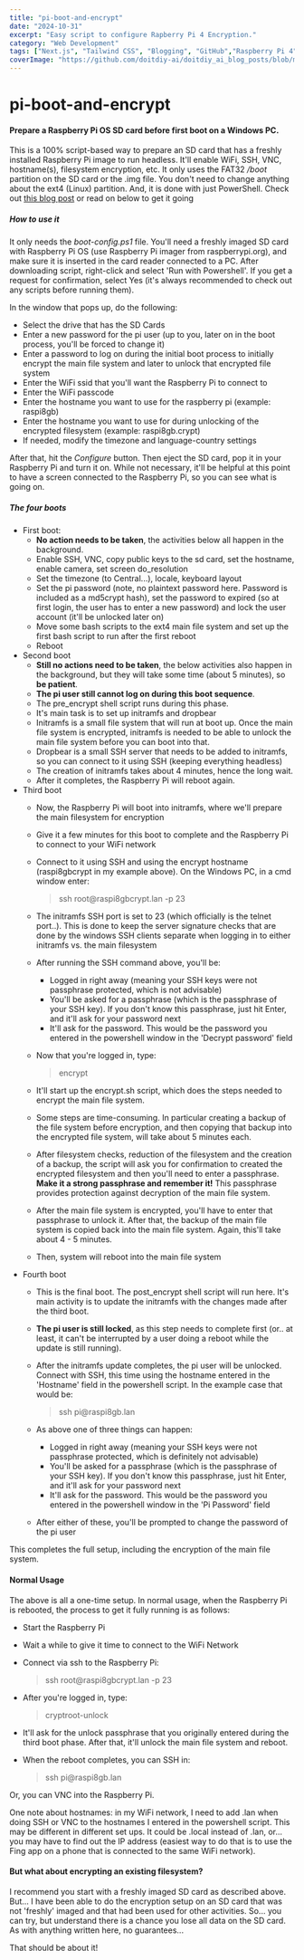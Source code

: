 ```yaml
---
title: "pi-boot-and-encrypt"
date: "2024-10-31"
excerpt: "Easy script to configure Rapberry Pi 4 Encryption."
category: "Web Development"
tags: ["Next.js", "Tailwind CSS", "Blogging", "GitHub","Raspberry Pi 4","Encryption","Filesystem Encryption"]
coverImage: "https://github.com/doitdiy-ai/doitdiy_ai_blog_posts/blob/main/default-cover.jpg?raw=true"
---
```


# pi-boot-and-encrypt

#### Prepare a Raspberry Pi OS SD card before first boot on a Windows PC.

This is a 100% script-based way to prepare an SD card that has a freshly installed Raspberry Pi image to run headless. It'll enable WiFi, SSH, VNC, hostname(s), filesystem encryption, etc.
It only uses the FAT32 */boot* partition on the SD card or the .img file. You don't need to change anything about the ext4 (Linux) partition. And, it is done with just PowerShell. Check out [this blog post](https://doitdiy.ai/2021/06/20/raspberry-pi-automated-setup-with-full-disk-encryption/) or read on below to get it going

##### How to use it

It only needs the *boot-config.ps1* file. You'll need a freshly imaged SD card with Raspberry Pi OS (use Raspberry Pi imager from raspberrypi.org), and make sure it is inserted in the card reader connected to a PC. After downloading script, right-click and select 'Run with Powershell'. If you get a request for confirmation, select Yes (it's always recommended to check out any scripts before running them).

In the window that pops up, do the following:
- Select the drive that has the SD Cards
- Enter a new password for the pi user (up to you, later on in the boot process, you'll be forced to change it)
- Enter a password to log on during the initial boot process to initially encrypt the main file system and later to unlock that encrypted file system
- Enter the WiFi ssid that you'll want the Raspberry Pi to connect to
- Enter the WiFi passcode
- Enter the hostname you want to use for the raspberry pi (example: raspi8gb)
- Enter the hostname you want to use for during unlocking of the encrypted filesystem (example: raspi8gb.crypt)
- If needed, modify the timezone and language-country settings

After that, hit the *Configure* button. Then eject the SD card, pop it in your Raspberry Pi and turn it on. While not necessary, it'll be helpful at this point to have a screen connected to the Raspberry Pi, so you can see what is going on.

##### The four boots

- First boot:
  - __No action needs to be taken__, the activities below all happen in the background.
  - Enable SSH, VNC, copy public keys to the sd card, set the hostname, enable camera, set screen do_resolution
  - Set the timezone (to Central...), locale, keyboard layout
  - Set the pi password (note, no plaintext password here. Password is included as a md5crypt hash), set the password to expired (so at first login, the user has to enter a new password) and lock the user account (it'll be unlocked later on)
  - Move some bash scripts to the ext4 main file system and set up the first bash script to run after the first reboot
  - Reboot
- Second boot
  - __Still no actions need to be taken__, the below activities also happen in the background, but they will take some time (about 5 minutes), so __be patient__.
  - __The pi user still cannot log on during this boot sequence__.
  - The pre_encrypt shell script runs during this phase.
  - It's main task is to set up initramfs and dropbear
  - Initramfs is a small file system that will run at boot up. Once the main file system is encrypted, initramfs is needed to be able to unlock the main file system before you can boot into that.
  - Dropbear is a small SSH server that needs to be added to initramfs, so you can connect to it using SSH (keeping everything headless)
  - The creation of initramfs takes about 4 minutes, hence the long wait.
  - After it completes, the Raspberry Pi will reboot again.
- Third boot
  - Now, the Raspberry Pi will boot into initramfs, where we'll prepare the main filesystem for encryption
  - Give it a few minutes for this boot to complete and the Raspberry Pi to connect to your WiFi network
  - Connect to it using SSH and using the encrypt hostname (raspi8gbcrypt in my example above). On the Windows PC, in a cmd window enter:

    >ssh root<span>@</span>raspi8gbcrypt.lan -p 23
  - The initramfs SSH port is set to 23 (which officially is the telnet port..). This is done to keep the server signature checks that are done by the windows SSH clients separate when logging in to either initramfs vs. the main filesystem
  - After running the SSH command above, you'll be:
    - Logged in right away (meaning your SSH keys were not passphrase protected, which is not advisable)
    - You'll be asked for a passphrase (which is the passphrase of your SSH key). If you don't know this passphrase, just hit Enter, and it'll ask for your password next
    - It'll ask for the password. This would be the password you entered in the powershell window in the 'Decrypt password' field
  - Now that you're logged in, type:

    > encrypt
  - It'll start up the encrypt.sh script, which does the steps needed to encrypt the main file system.
  - Some steps are time-consuming. In particular creating a backup of the file system before encryption, and then copying that backup into the encrypted file system, will take about 5 minutes each.
  - After filesystem checks, reduction of the filesystem and the creation of a backup, the script will ask you for confirmation to created the encrypted filesystem and then you'll need to enter a passphrase. __Make it a strong passphrase and remember it!__ This passphrase provides protection against decryption of the main file system.
  - After the main file system is encrypted, you'll have to enter that passphrase to unlock it. After that, the backup of the main file system is copied back into the main file system. Again, this'll take about 4 - 5 minutes.
  - Then, system will reboot into the main file system
- Fourth boot
  - This is the final boot. The post_encrypt shell script will run here. It's main activity is to update the initramfs with the changes made after the third boot.
  - __The pi user is still locked__, as this step needs to complete first (or.. at least, it can't be interrupted by a user doing a reboot while the update is still running).
  - After the initramfs update completes, the pi user will be unlocked. Connect with SSH, this time using the hostname entered in the 'Hostname' field in the powershell script. In the example case that would be:

    > ssh pi<span>@</span>raspi8gb.lan
  - As above one of three things can happen:
     - Logged in right away (meaning your SSH keys were not passphrase protected, which is definitely not advisable)
     - You'll be asked for a passphrase (which is the passphrase of your SSH key). If you don't know this passphrase, just hit Enter, and it'll ask for your password next
     - It'll ask for the password. This would be the password you entered in the powershell window in the 'Pi Password' field
  - After either of these, you'll be prompted to change the password of the pi user

This completes the full setup, including the encryption of the main file system.

#### Normal Usage
The above is all a one-time setup. In normal usage, when the Raspberry Pi is rebooted, the process to get it fully running is as follows:
- Start the Raspberry Pi
- Wait a while to give it time to connect to the WiFi Network
- Connect via ssh to the Raspberry Pi:

  > ssh root<span>@</span>raspi8gbcrypt.lan -p 23
- After you're logged in, type:

  > cryptroot-unlock
- It'll ask for the unlock passphrase that you originally entered during the third boot phase. After that, it'll unlock the main file system and reboot.
- When the reboot completes, you can SSH in:

  > ssh pi<span>@</span>raspi8gb.lan

Or, you can VNC into the Raspberry Pi.

One note about hostnames: in my WiFi network, I need to add .lan when doing SSH or VNC to the hostnames I entered in the powershell script. This may be different in different set ups. It could be .local instead of .lan, or... you may have to find out the IP address (easiest way to do that is to use the Fing app on a phone that is connected to the same WiFi network).

#### But what about encrypting an existing filesystem?
I recommend you start with a freshly imaged SD card as described above. But... I have been able to do the encryption setup on an SD card that was not 'freshly' imaged and that had been used for other activities. So... you can try, but understand there is a chance you lose all data on the SD card. As with anything written here, no guarantees...

That should be about it!